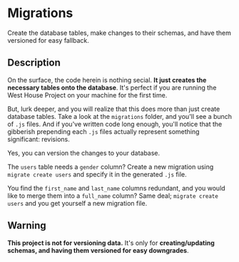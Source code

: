 # Migrations

Create the database tables, make changes to their schemas, and have them versioned for easy fallback.

## Description

On the surface, the code herein is nothing secial. **It just creates the necessary tables onto the database**. It's perfect if you are running the West House Project on your machine for the first time.

But, lurk deeper, and you will realize that this does more than just create database tables. Take a look at the `migrations` folder, and you'll see a bunch of `.js` files. And if you've written code long enough, you'll notice that the gibberish prepending each `.js` files actually represent something significant: revisions.

Yes, you can version the changes to your database.

The `users` table needs a `gender` column? Create a new migration using `migrate create users` and specify it in the generated `.js` file.

You find the `first_name` and `last_name` columns redundant, and you would like to merge them into a `full_name` column? Same deal; `migrate create users` and you get yourself a new migration file.

## Warning

**This project is not for versioning data.** It's only for **creating/updating schemas, and having them versioned for easy downgrades**.
